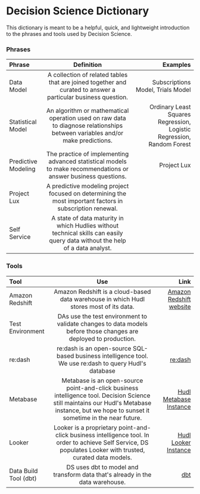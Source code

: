 # Decision Science Dictionary
This dictionary is meant to be a helpful, quick, and lightweight introduction to the phrases and tools used by Decision Science.

### Phrases
| Phrase | Definition | Examples |
|:-----|:----------:|-----:|
|Data Model| A collection of related tables that are joined together and curated to answer a particular business question.| Subscriptions Model, Trials Model|
|Statistical Model| An algorithm or mathematical operation used on raw data to diagnose relationships between variables and/or make predictions.| Ordinary Least Squares Regression, Logistic Regression, Random Forest|
|Predictive Modeling| The practice of implementing advanced statistical models to make recommendations or answer business questions. | Project Lux|
|Project Lux| A predictive modeling project focused on determining the most important factors in subscription renewal.| |
|Self Service| A state of data maturity in which Hudlies without technical skills can easily query data without the help of a data analyst. | |

### Tools
| Tool | Use | Link |
|:-----|:---:|-----:|
| Amazon Redshift | Amazon Redshift is a cloud-based data warehouse in which Hudl stores most of its data. | [Amazon Redshift website](https://aws.amazon.com/redshift/) |
| Test Environment | DAs use the test environment to validate changes to data models before those changes are deployed to production. |  |
| re:dash | re:dash is an open-source SQL-based business intelligence tool. We use re:dash to query Hudl's database | [re:dash](https://fulla.thorhudl.com/queries/new) |
| Metabase | Metabase is an open-source point-and-click business intelligence tool. Decision Science still maintains our Hudl's Metabase instance, but we hope to sunset it sometime in the near future. | [Hudl Metabase Instance](https://metabase.hudltools.com/) |
| Looker | Looker is a proprietary point-and-click business intelligence tool. In order to achieve Self Service, DS populates Looker with trusted, curated data models. | [Hudl Looker Instance](https://hudl.looker.com/browse) |
| Data Build Tool (dbt) | DS uses dbt to model and transform data that's already in the data warehouse. |  [dbt](https://docs.getdbt.com/) |
